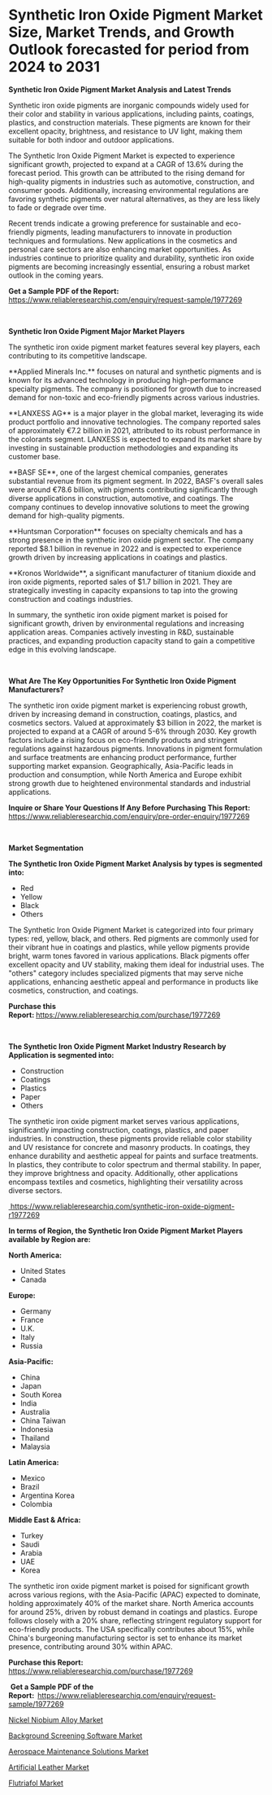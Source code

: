 <p><h1>Synthetic Iron Oxide Pigment Market Size, Market Trends, and Growth Outlook forecasted for period from 2024 to 2031</h1></p><p><strong>Synthetic Iron Oxide Pigment Market Analysis and Latest Trends</strong></p>
<p><p>Synthetic iron oxide pigments are inorganic compounds widely used for their color and stability in various applications, including paints, coatings, plastics, and construction materials. These pigments are known for their excellent opacity, brightness, and resistance to UV light, making them suitable for both indoor and outdoor applications. </p><p>The Synthetic Iron Oxide Pigment Market is expected to experience significant growth, projected to expand at a CAGR of 13.6% during the forecast period. This growth can be attributed to the rising demand for high-quality pigments in industries such as automotive, construction, and consumer goods. Additionally, increasing environmental regulations are favoring synthetic pigments over natural alternatives, as they are less likely to fade or degrade over time.</p><p>Recent trends indicate a growing preference for sustainable and eco-friendly pigments, leading manufacturers to innovate in production techniques and formulations. New applications in the cosmetics and personal care sectors are also enhancing market opportunities. As industries continue to prioritize quality and durability, synthetic iron oxide pigments are becoming increasingly essential, ensuring a robust market outlook in the coming years.</p></p>
<p><strong>Get a Sample PDF of the Report:&nbsp;</strong> <a href="https://www.reliableresearchiq.com/enquiry/request-sample/1977269?utm_campaign=1088&utm_medium=2&utm_source=Github&utm_content=ia&utm_term=14112024&utm_id=synthetic-iron-oxide-pigment">https://www.reliableresearchiq.com/enquiry/request-sample/1977269</a></p>
<p>&nbsp;</p>
<p><strong>Synthetic Iron Oxide Pigment Major Market Players</strong></p>
<p><p>The synthetic iron oxide pigment market features several key players, each contributing to its competitive landscape. </p><p>**Applied Minerals Inc.** focuses on natural and synthetic pigments and is known for its advanced technology in producing high-performance specialty pigments. The company is positioned for growth due to increased demand for non-toxic and eco-friendly pigments across various industries.</p><p>**LANXESS AG** is a major player in the global market, leveraging its wide product portfolio and innovative technologies. The company reported sales of approximately €7.2 billion in 2021, attributed to its robust performance in the colorants segment. LANXESS is expected to expand its market share by investing in sustainable production methodologies and expanding its customer base.</p><p>**BASF SE**, one of the largest chemical companies, generates substantial revenue from its pigment segment. In 2022, BASF's overall sales were around €78.6 billion, with pigments contributing significantly through diverse applications in construction, automotive, and coatings. The company continues to develop innovative solutions to meet the growing demand for high-quality pigments.</p><p>**Huntsman Corporation** focuses on specialty chemicals and has a strong presence in the synthetic iron oxide pigment sector. The company reported $8.1 billion in revenue in 2022 and is expected to experience growth driven by increasing applications in coatings and plastics.</p><p>**Kronos Worldwide**, a significant manufacturer of titanium dioxide and iron oxide pigments, reported sales of $1.7 billion in 2021. They are strategically investing in capacity expansions to tap into the growing construction and coatings industries.</p><p>In summary, the synthetic iron oxide pigment market is poised for significant growth, driven by environmental regulations and increasing application areas. Companies actively investing in R&D, sustainable practices, and expanding production capacity stand to gain a competitive edge in this evolving landscape.</p></p>
<p>&nbsp;</p>
<p><strong>What Are The Key Opportunities For Synthetic Iron Oxide Pigment Manufacturers?</strong></p>
<p><p>The synthetic iron oxide pigment market is experiencing robust growth, driven by increasing demand in construction, coatings, plastics, and cosmetics sectors. Valued at approximately $3 billion in 2022, the market is projected to expand at a CAGR of around 5-6% through 2030. Key growth factors include a rising focus on eco-friendly products and stringent regulations against hazardous pigments. Innovations in pigment formulation and surface treatments are enhancing product performance, further supporting market expansion. Geographically, Asia-Pacific leads in production and consumption, while North America and Europe exhibit strong growth due to heightened environmental standards and industrial applications.</p></p>
<p><strong>Inquire or Share Your Questions If Any Before Purchasing This Report:</strong> <a href="https://www.reliableresearchiq.com/enquiry/pre-order-enquiry/1977269?utm_campaign=1088&utm_medium=2&utm_source=Github&utm_content=ia&utm_term=14112024&utm_id=synthetic-iron-oxide-pigment">https://www.reliableresearchiq.com/enquiry/pre-order-enquiry/1977269</a></p>
<p>&nbsp;</p>
<p><strong>Market Segmentation</strong></p>
<p><strong>The Synthetic Iron Oxide Pigment Market Analysis by types is segmented into:</strong></p>
<p><ul><li>Red</li><li>Yellow</li><li>Black</li><li>Others</li></ul></p>
<p><p>The Synthetic Iron Oxide Pigment Market is categorized into four primary types: red, yellow, black, and others. Red pigments are commonly used for their vibrant hue in coatings and plastics, while yellow pigments provide bright, warm tones favored in various applications. Black pigments offer excellent opacity and UV stability, making them ideal for industrial uses. The "others" category includes specialized pigments that may serve niche applications, enhancing aesthetic appeal and performance in products like cosmetics, construction, and coatings.</p></p>
<p><strong>Purchase this Report:&nbsp;</strong><a href="https://www.reliableresearchiq.com/purchase/1977269?utm_campaign=1088&utm_medium=2&utm_source=Github&utm_content=ia&utm_term=14112024&utm_id=synthetic-iron-oxide-pigment">https://www.reliableresearchiq.com/purchase/1977269</a></p>
<p>&nbsp;</p>
<p><strong>The Synthetic Iron Oxide Pigment Market Industry Research by Application is segmented into:</strong></p>
<p><ul><li>Construction</li><li>Coatings</li><li>Plastics</li><li>Paper</li><li>Others</li></ul></p>
<p><p>The synthetic iron oxide pigment market serves various applications, significantly impacting construction, coatings, plastics, and paper industries. In construction, these pigments provide reliable color stability and UV resistance for concrete and masonry products. In coatings, they enhance durability and aesthetic appeal for paints and surface treatments. In plastics, they contribute to color spectrum and thermal stability. In paper, they improve brightness and opacity. Additionally, other applications encompass textiles and cosmetics, highlighting their versatility across diverse sectors.</p></p>
<p><a href="https://www.reliableresearchiq.com/synthetic-iron-oxide-pigment-r1977269?utm_campaign=1088&utm_medium=2&utm_source=Github&utm_content=ia&utm_term=14112024&utm_id=synthetic-iron-oxide-pigment">&nbsp;https://www.reliableresearchiq.com/synthetic-iron-oxide-pigment-r1977269</a></p>
<p><strong>In terms of Region, the Synthetic Iron Oxide Pigment Market Players available by Region are:</strong></p>
<p>
    <p> <strong> North America: </strong>
        <ul>
            <li>United States</li>
            <li>Canada</li>
        </ul>
        </p> 
    <p> <strong> Europe: </strong>
        <ul>
            <li>Germany</li>
            <li>France</li>
            <li>U.K.</li>
            <li>Italy</li>
            <li>Russia</li>
        </ul>
        </p> 
    <p> <strong> Asia-Pacific: </strong>
        <ul>
            <li>China</li>
            <li>Japan</li>
            <li>South Korea</li>
            <li>India</li>
            <li>Australia</li>
            <li>China Taiwan</li>
            <li>Indonesia</li>
            <li>Thailand</li>
            <li>Malaysia</li>
        </ul>
        </p> 
    <p> <strong> Latin America: </strong>
        <ul>
            <li>Mexico</li>
            <li>Brazil</li>
            <li>Argentina Korea</li>
            <li>Colombia</li>
        </ul>
        </p> 
    <p> <strong> Middle East & Africa: </strong>
        <ul>
            <li>Turkey</li>
            <li>Saudi</li>
            <li>Arabia</li>
            <li>UAE</li>
            <li>Korea</li>
        </ul>
    </p>
    </p>
<p><p>The synthetic iron oxide pigment market is poised for significant growth across various regions, with the Asia-Pacific (APAC) expected to dominate, holding approximately 40% of the market share. North America accounts for around 25%, driven by robust demand in coatings and plastics. Europe follows closely with a 20% share, reflecting stringent regulatory support for eco-friendly products. The USA specifically contributes about 15%, while China's burgeoning manufacturing sector is set to enhance its market presence, contributing around 30% within APAC.</p></p>
<p><strong>Purchase this Report: </strong><a href="https://www.reliableresearchiq.com/purchase/1977269?utm_campaign=1088&utm_medium=2&utm_source=Github&utm_content=ia&utm_term=14112024&utm_id=synthetic-iron-oxide-pigment">https://www.reliableresearchiq.com/purchase/1977269</a></p>
<p>&nbsp;<strong>Get a Sample PDF of the Report:&nbsp;&nbsp;</strong><a href="https://www.reliableresearchiq.com/enquiry/request-sample/1977269?utm_campaign=1088&utm_medium=2&utm_source=Github&utm_content=ia&utm_term=14112024&utm_id=synthetic-iron-oxide-pigment">https://www.reliableresearchiq.com/enquiry/request-sample/1977269</a></p>
<p><strong></strong></p>
<p><p><a href="https://www.linkedin.com/pulse/nickel-niobium-alloy-market-research-report-exploring-size-revenue-e4ojc?utm_campaign=1088&utm_medium=2&utm_source=Github&utm_content=ia&utm_term=14112024&utm_id=synthetic-iron-oxide-pigment">Nickel Niobium Alloy Market</a></p><p><a href="https://issuu.com/reportprime-2/docs/background-screening-software-marke_e4f82ed75aa087?utm_campaign=1088&utm_medium=2&utm_source=Github&utm_content=ia&utm_term=14112024&utm_id=synthetic-iron-oxide-pigment">Background Screening Software Market</a></p><p><a href="https://issuu.com/reportprime-2/docs/aerospace-maintenance-solutions-mar_ab4ab2f9705052?utm_campaign=1088&utm_medium=2&utm_source=Github&utm_content=ia&utm_term=14112024&utm_id=synthetic-iron-oxide-pigment">Aerospace Maintenance Solutions Market</a></p><p><a href="https://www.linkedin.com/pulse/artificial-leather-market2024-2031-industry-insights-investment-nhnwc?utm_campaign=1088&utm_medium=2&utm_source=Github&utm_content=ia&utm_term=14112024&utm_id=synthetic-iron-oxide-pigment">Artificial Leather Market</a></p><p><a href="https://www.linkedin.com/pulse/flutriafol-market-global-analysis-trends-forecasts-2024-2031-vdfic?utm_campaign=1088&utm_medium=2&utm_source=Github&utm_content=ia&utm_term=14112024&utm_id=synthetic-iron-oxide-pigment">Flutriafol Market</a></p></p>